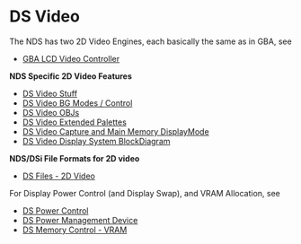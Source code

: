 # DS Video


The NDS has two 2D Video Engines, each basically the same as in GBA,
see
- [GBA LCD Video Controller](./gbalcdvideocontroller.md)

**NDS Specific 2D Video Features**
- [DS Video Stuff](./dsvideostuff.md)
- [DS Video BG Modes / Control](./dsvideobgmodescontrol.md)
- [DS Video OBJs](./dsvideoobjs.md)
- [DS Video Extended Palettes](./dsvideoextendedpalettes.md)
- [DS Video Capture and Main Memory DisplayMode](./dsvideocaptureandmainmemorydisplaymode.md)
- [DS Video Display System BlockDiagram](./dsvideodisplaysystemblockdiagram.md)

**NDS/DSi File Formats for 2D video**
- [DS Files - 2D Video](./dsfiles2dvideo.md)

For Display Power Control (and Display Swap), and VRAM Allocation, see
- [DS Power Control](./dspowercontrol.md)
- [DS Power Management Device](./dspowermanagementdevice.md)
- [DS Memory Control - VRAM](./dsmemorycontrolvram.md)



